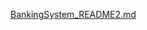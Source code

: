 [BankingSystem_README2.md](https://github.com/user-attachments/files/20676655/BankingSystem_README2.md)
